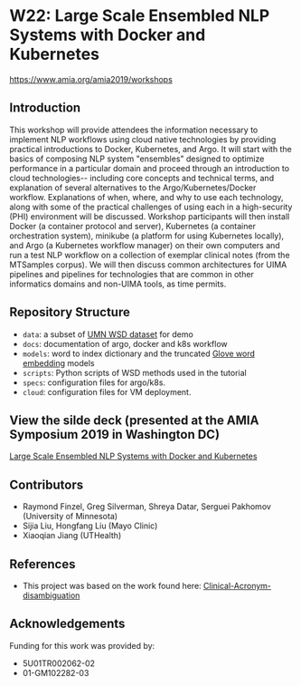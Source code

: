 # W22: Large Scale Ensembled NLP Systems with Docker and Kubernetes

https://www.amia.org/amia2019/workshops


## Introduction
This workshop will provide attendees the information necessary to implement NLP workflows using cloud native technologies by providing practical introductions to Docker, Kubernetes, and Argo. It will start with the basics of composing NLP system "ensembles" designed to optimize performance in a particular domain and proceed through an introduction to cloud technologies-- including core concepts and technical terms, and explanation of several alternatives to the Argo/Kubernetes/Docker workflow. Explanations of when, where, and why to use each technology, along with some of the practical challenges of using each in a high-security (PHI) environment will be discussed. Workshop participants will then install Docker (a container protocol and server), Kubernetes (a container orchestration system), minikube (a platform for using Kubernetes locally), and Argo (a Kubernetes workflow manager) on their own computers and run a test NLP workflow on a collection of exemplar clinical notes (from the MTSamples corpus). We will then discuss common architectures for UIMA pipelines and pipelines for technologies that are common in other informatics domains and non-UIMA tools, as time permits.

## Repository Structure

- `data`: a subset of [UMN WSD dataset](https://conservancy.umn.edu/handle/11299/137704) for demo
- `docs`: documentation of argo, docker and k8s workflow 
- `models`: word to index dictionary and the truncated [Glove word embedding](https://nlp.stanford.edu/projects/glove/) models 
- `scripts`: Python scripts of WSD methods used in the tutorial
- `specs`: configuration files for argo/k8s.
- `cloud`: configuration files for VM deployment.

## View the silde deck (presented at the AMIA Symposium 2019 in Washington DC)

[Large Scale Ensembled NLP Systems with Docker and Kubernetes](https://tinyurl.com/W22-slides)

## Contributors

- Raymond Finzel, Greg Silverman, Shreya Datar, Serguei Pakhomov (University of Minnesota) 
- Sijia Liu, Hongfang Liu (Mayo Clinic) 
- Xiaoqian Jiang (UTHealth)

## References

* This project was based on the work found here: [Clinical-Acronym-disambiguation](https://github.com/prathamesh1993/Clinical-Acronym-disambiguation) 

## Acknowledgements

Funding for this work was provided by:

* 5U01TR002062-02
* 01-GM102282-03
